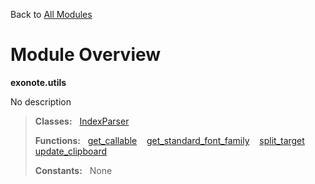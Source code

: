 Back to [All Modules](https://github.com/pyrustic/exonote/blob/master/docs/modules/README.md#readme)

# Module Overview

**exonote.utils**
 
No description

> **Classes:** &nbsp; [IndexParser](https://github.com/pyrustic/exonote/blob/master/docs/modules/content/exonote.utils/content/classes/IndexParser.md#class-indexparser)
>
> **Functions:** &nbsp; [get\_callable](https://github.com/pyrustic/exonote/blob/master/docs/modules/content/exonote.utils/content/functions.md#get_callable) &nbsp;&nbsp; [get\_standard\_font\_family](https://github.com/pyrustic/exonote/blob/master/docs/modules/content/exonote.utils/content/functions.md#get_standard_font_family) &nbsp;&nbsp; [split\_target](https://github.com/pyrustic/exonote/blob/master/docs/modules/content/exonote.utils/content/functions.md#split_target) &nbsp;&nbsp; [update\_clipboard](https://github.com/pyrustic/exonote/blob/master/docs/modules/content/exonote.utils/content/functions.md#update_clipboard)
>
> **Constants:** &nbsp; None
